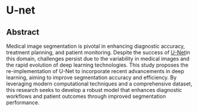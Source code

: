 # U-net
## Abstract
Medical image segmentation is pivotal in enhancing diagnostic accuracy, treatment planning, and patient monitoring. Despite the success of [U-Net](DBLP:journals/corr/RonnebergerFB15)in this domain, challenges persist due to the variability in medical images and the rapid evolution of deep learning technologies. This study proposes the re-implementation of U-Net to incorporate recent advancements in deep learning, aiming to improve segmentation accuracy and efficiency. By leveraging modern computational techniques and a comprehensive dataset, this research seeks to develop a robust model that enhances diagnostic workflows and patient outcomes through improved segmentation performance.